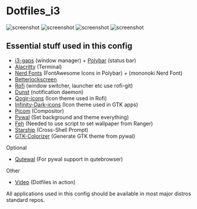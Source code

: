# Dotfiles_i3

![screenshot]([https://github.com/Algorithm79/Hyprland-Dotfiles/blob/main/screenshot.png)
![screenshot]([https://github.com/Algorithm79/Hyprland-Dotfiles/blob/main/screenshot1.png)
![screenshot]([https://github.com/Algorithm79/Hyprland-Dotfiles/blob/main/screenshot2.png)
![screenshot]([https://github.com/Algorithm79/Hyprland-Dotfiles/blob/main/screenshot3.png)

## Essential stuff used in this config

- [i3-gaps](https://github.com/Airblader/i3) (window manager) + [Polybar](https://github.com/polybar/polybar) (status bar)
- [Alacritty](https://github.com/alacritty/alacritty) (Terminal)
- [Nerd Fonts](https://github.com/ryanoasis/nerd-fonts) (FontAwesome Icons in Polybar) + (mononoki Nerd Font)
- [Betterlockscreen](https://github.com/pavanjadhaw/betterlockscreen)
- [Rofi](https://github.com/davatorium/rofi) (window switcher, launcher etc use rofi-git)
- [Dunst](https://github.com/dunst-project/dunst) (notification daemon)
- [Qogir-icons](https://github.com/vinceliuice/Qogir-icon-theme) (Icon theme used in Rofi)
- [Infinity-Dark-icons](https://www.gnome-look.org/p/1436570/) (Icon theme used in GTK apps)
- [Picom](https://github.com/yshui/picom) (Compositor) 
- [Pywal](https://github.com/dylanaraps/pywal) (Set background and theme everything)
- [Feh](https://github.com/derf/feh) (Needed to use script to set wallpaper from Ranger)
- [Starship](https://starship.rs/) (Cross-Shell Prompt)
- [GTK-Colorizer](https://github.com/osiset/gtk-colorizer) (Generate GTK theme from pywal)

Optional

- [Qutewal](https://github.com/jjzmajic/qutewal) (For pywal support in qutebrowser)


Other

- [Video](https://www.youtube.com/watch?v=gLNma-6AHPM) (Dotfiles in action)

All applications used in this config should be available in most major distros standard repos.
